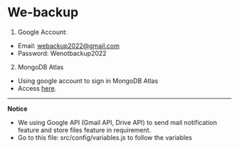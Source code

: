 # We-backup

1. Google Account:

- Email: webackup2022@gmail.com
- Password: Wenotbackup2022

2. MongoDB Atlas

- Using google account to sign in MongoDB Atlas
- Access [here](https://www.mongodb.com/atlas/database).

---

**Notice**

- We using Google API (Gmail API, Drive API) to send mail notification feature and store files feature in requirement.
- Go to this file: src/config/variables.js to follow the variables

